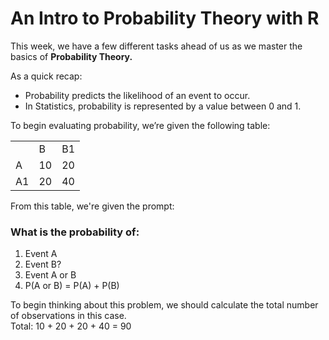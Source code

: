 # An Intro to Probability Theory with R

This week, we have a few different tasks ahead of us as we master the basics of **Probability Theory.**

As a quick recap:
- Probability predicts the likelihood of an event to occur.
- In Statistics, probability is represented by a value between 0 and 1.

To begin evaluating probability, we’re given the following table:

|    |    |    |
|----|----|----|  
|    | B  | B1 |
| A  | 10 | 20 |
| A1 | 20 | 40 |

From this table, we're given the prompt:
### What is the probability of:
1. Event A
2. Event B?
3. Event A or B
4. P(A or B) = P(A) + P(B)

To begin thinking about this problem, we should calculate the total number of observations in this case.
<br>Total:   10 + 20 + 20 + 40 = 90<br />


